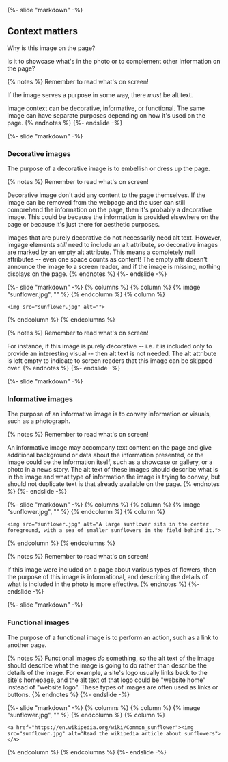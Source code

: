 {%- slide "markdown" -%}
## Context matters

Why is this image on the page?

Is it to showcase what's in the photo or to complement other information on the page?

{% notes %}
Remember to read what's on screen!

If the image serves a purpose in some way, there _must_ be alt text.

Image context can be decorative, informative, or functional. The same image can have separate purposes depending on how it's used on the page.
{% endnotes %}
{%- endslide -%}



{%- slide "markdown" -%}
### Decorative images

The purpose of a decorative image is to embellish or dress up the page.

{% notes %}
Remember to read what's on screen!

Decorative image don't add any content to the page themselves. If the image can be removed from the webpage and the user can still comprehend the information on the page, then it's probably a decorative image. This could be because the information is provided elsewhere on the page or because it's just there for aesthetic purposes.

Images that are purely decorative do not necessarily need alt text. However, imgage elements _still_ need to include an alt attribute, so decorative images are marked by an empty alt attribute. This means a completely null attributes -- even one space counts as content! The empty attr doesn't announce the image to a screen reader, and if the image is missing, nothing displays on the page.
{% endnotes %}
{%- endslide -%}

{%- slide "markdown" -%}
{% columns %}
{% column %}
{% image "sunflower.jpg", "" %}
{% endcolumn %}
{% column %}

`<img src="sunflower.jpg" alt="">`

{% endcolumn %}
{% endcolumns %}

{% notes %}
Remember to read what's on screen!

For instance, if this image is purely decorative -- i.e. it is included only to provide an interesting visual -- then alt text is not needed. The alt attribute is left empty to indicate to screen readers that this image can be skipped over.
{% endnotes %}
{%- endslide -%}



{%- slide "markdown" -%}
### Informative images

The purpose of an informative image is to convey information or visuals, such as a photograph.

{% notes %}
Remember to read what's on screen!

An informative image may accompany text content on the page and give additional background or data about the information presented, or the image could be the information itself, such as a showcase or gallery, or a photo in a news story. The alt text of these images should describe what is in the image and what type of information the image is trying to convey, but should not duplicate text is that already available on the page.
{% endnotes %}
{%- endslide -%}

{%- slide "markdown" -%}
{% columns %}
{% column %}
{% image "sunflower.jpg", "" %}
{% endcolumn %}
{% column %}

`<img src="sunflower.jpg" alt="A large sunflower sits in the center foreground, with a sea of smaller sunflowers in the field behind it.">`

{% endcolumn %}
{% endcolumns %}

{% notes %}
Remember to read what's on screen!

If this image were included on a page about various types of flowers, then the purpose of this image is informational, and describing the details of what is included in the photo is more effective.
{% endnotes %}
{%- endslide -%}



{%- slide "markdown" -%}
### Functional images

The purpose of a functional image is to perform an action, such as a link to another page.

{% notes %}
Functional images _do_ something, so the alt text of the image should describe what the image is going to do rather than describe the details of the image. For example, a site's logo usually links back to the site's homepage, and the alt text of that logo could be "website home" instead of "website logo". These types of images are often used as links or buttons.
{% endnotes %}
{%- endslide -%}

{%- slide "markdown" -%}
{% columns %}
{% column %}
{% image "sunflower.jpg", "" %}
{% endcolumn %}
{% column %}

`<a href="https://en.wikipedia.org/wiki/Common_sunflower"><img src="sunflower.jpg" alt="Read the wikipedia article about sunflowers"></a>`

{% endcolumn %}
{% endcolumns %}
{%- endslide -%}
